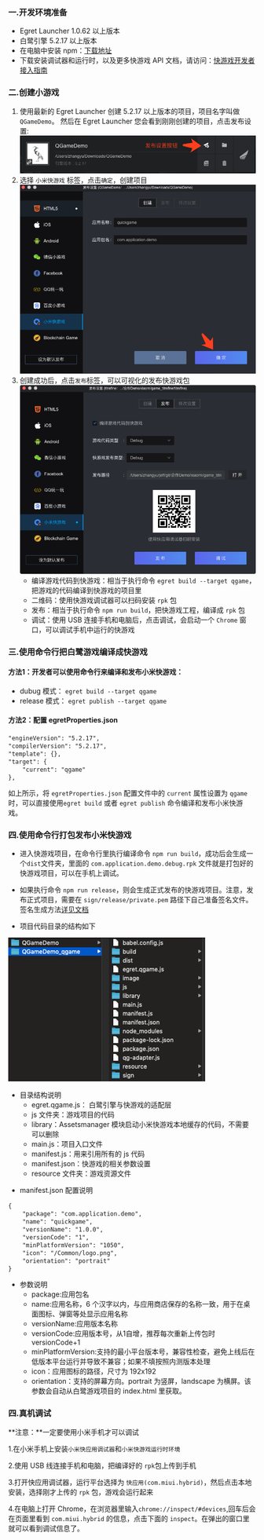 ### 一.开发环境准备

* Egret Launcher 1.0.62 以上版本
* 白鹭引擎 5.2.17 以上版本
* 在电脑中安装 npm：[下载地址](https://www.npmjs.com/)
* 下载安装调试器和运行时，以及更多快游戏 API 文档，请访问：[快游戏开发者接入指南](https://dev.mi.com/console/doc/detail?pId=1779) 


### 二.创建小游戏

1. 使用最新的 Egret Launcher 创建 5.2.17 以上版本的项目，项目名字叫做 `QGameDemo`。
然后在 Egret Launcher 您会看到刚刚创建的项目，点击发布设置:
![](p1.png)
2. 选择 `小米快游戏` 标签，点击`确定`，创建项目
![](p2.png)
3. 创建成功后，点击`发布`标签，可以可视化的发布快游戏包
![](p3.png)
	* 编译游戏代码到快游戏：相当于执行命令 `egret build --target qgame`，把游戏的代码编译到快游戏的项目里
	* 二维码：使用快游戏调试器可以扫码安装 `rpk` 包
	* 发布：相当于执行命令 `npm run build`，把快游戏工程，编译成 `rpk` 包
	* 调试：使用 USB 连接手机和电脑后，点击调试，会启动一个 `Chrome` 窗口，可以调试手机中运行的快游戏



### 三.使用命令行把白鹭游戏编译成快游戏
#### 方法1：开发者可以使用命令行来编译和发布小米快游戏：
	
  * dubug 模式： ```egret build --target qgame```
  * release 模式： ```egret publish --target qgame```

#### 方法2：配置 egretProperties.json

```
"engineVersion": "5.2.17",
"compilerVersion": "5.2.17",
"template": {},
"target": {
	"current": "qgame"
},
```

如上所示，将 `egretProperties.json` 配置文件中的 `current` 属性设置为 `qgame` 时，可以直接使用```egret build``` 或者 ```egret publish``` 命令编译和发布小米快游戏。

### 四.使用命令行打包发布小米快游戏
* 进入快游戏项目，在命令行里执行编译命令 `npm run build`，成功后会生成一个`dist`文件夹，里面的 `com.application.demo.debug.rpk` 文件就是打包好的快游戏项目，可以在手机上调试。
* 如果执行命令 `npm run release`，则会生成正式发布的快游戏项目。注意，发布正式项目，需要在 `sign/release/private.pem` 路径下自己准备签名文件。签名生成方法[详见文档](https://doc.quickapp.cn/tools/compiling-tools.html)

* 项目代码目录的结构如下

![](p4.png)

- 目录结构说明
	* egret.qgame.js： 白鹭引擎与快游戏的适配层
	* js 文件夹：游戏项目的代码
	* library：Assetsmanager 模块启动小米快游戏本地缓存的代码，不需要可以删除
	* main.js：项目入口文件
	* manifest.js：用来引用所有的 js 代码
	* manifest.json：快游戏的相关参数设置
	* resource 文件夹：游戏资源文件


* manifest.json 配置说明

```
{
	"package": "com.application.demo",
	"name": "quickgame",
	"versionName": "1.0.0",
	"versionCode": "1",
	"minPlatformVersion": "1050",
	"icon": "/Common/logo.png",
	"orientation": "portrait"
}
```
- 参数说明
	* package:应用包名
	* name:应用名称，6 个汉字以内，与应用商店保存的名称一致，用于在桌面图标、弹窗等处显示应用名称
	* versionName:应用版本名称
	* versionCode:应用版本号，从1自增，推荐每次重新上传包时versionCode+1
	* minPlatformVersion:支持的最小平台版本号，兼容性检查，避免上线后在低版本平台运行并导致不兼容；如果不填按照内测版本处理
	* icon：应用图标的路径，尺寸为 192x192
	* orientation：支持的屏幕方向。portrait 为竖屏，landscape 为横屏。该参数会自动从白鹭游戏项目的 index.html 里获取。


### 四.真机调试
**注意：**一定要使用小米手机才可以调试 

1.在小米手机上安装`小米快应用调试器`和`小米快游戏运行时环境`

2.使用 USB 线连接手机和电脑，把编译好的 `rpk`包上传到手机

3.打开快应用调试器，运行平台选择为 `快应用(com.miui.hybrid)`，然后点击本地安装，选择刚才上传的 `rpk` 包，游戏会运行起来


4.在电脑上打开 Chrome，在浏览器里输入`chrome://inspect/#devices`,回车后会在页面里看到 `com.miui.hybrid` 的信息，点击下面的 `inspect`。在弹出的窗口里就可以看到调试信息了。

